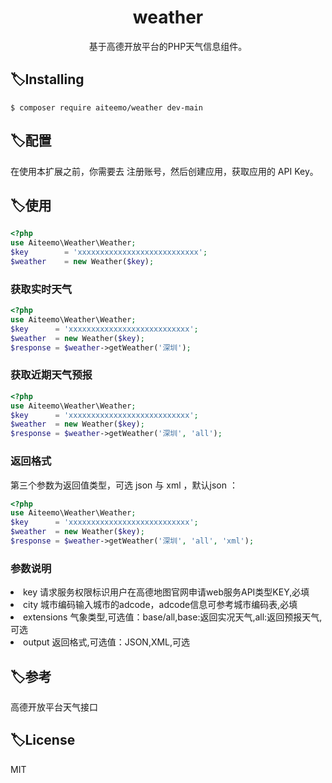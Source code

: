 <h1 align="center"> weather </h1>

<p align="center"> 基于高德开放平台的PHP天气信息组件。</p>


## 🏷Installing

```shell
$ composer require aiteemo/weather dev-main
```

## 🏷配置
在使用本扩展之前，你需要去 注册账号，然后创建应用，获取应用的 API Key。
## 🏷使用

```php
<?php
use Aiteemo\Weather\Weather;
$key        = 'xxxxxxxxxxxxxxxxxxxxxxxxxxx';
$weather    = new Weather($key);
```
### 获取实时天气
```php
<?php
use Aiteemo\Weather\Weather;
$key      = 'xxxxxxxxxxxxxxxxxxxxxxxxxxx';
$weather  = new Weather($key);
$response = $weather->getWeather('深圳');
```

### 获取近期天气预报
```php
<?php
use Aiteemo\Weather\Weather;
$key      = 'xxxxxxxxxxxxxxxxxxxxxxxxxxx';
$weather  = new Weather($key);
$response = $weather->getWeather('深圳', 'all');
```
### 返回格式
第三个参数为返回值类型，可选 json 与 xml ，默认json ：
```php
<?php
use Aiteemo\Weather\Weather;
$key      = 'xxxxxxxxxxxxxxxxxxxxxxxxxxx';
$weather  = new Weather($key);
$response = $weather->getWeather('深圳', 'all', 'xml');
```

### 参数说明
<li>key         请求服务权限标识用户在高德地图官网申请web服务API类型KEY,必填</li>
<li>city        城市编码输入城市的adcode，adcode信息可参考城市编码表,必填</li>
<li>extensions  气象类型,可选值：base/all,base:返回实况天气,all:返回预报天气,可选</li>
<li>output      返回格式,可选值：JSON,XML,可选</li>

## 🏷参考
高德开放平台天气接口

## 🏷License
MIT
